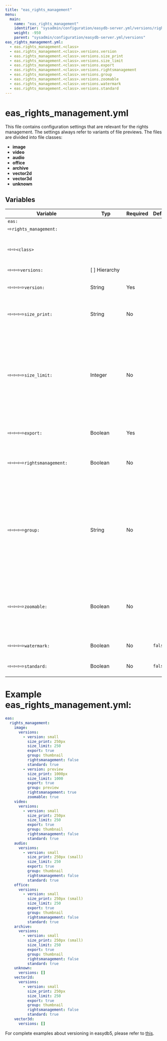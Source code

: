 ```yaml
---
title: "eas_rights_management"
menu:
  main:
    name: "eas_rights_management"
    identifier: "sysadmin/configuration/easydb-server.yml/versions/rightsmanagement"
    weight: -950
    parent: "sysadmin/configuration/easydb-server.yml/versions"
eas_rights_management.yml:
  - eas.rights_management.<class>
  - eas.rights_management.<class>.versions.version
  - eas.rights_management.<class>.versions.size_print
  - eas.rights_management.<class>.versions.size_limit
  - eas.rights_management.<class>.versions.export
  - eas.rights_management.<class>.versions.rightsmanagement
  - eas.rights_management.<class>.versions.group
  - eas.rights_management.<class>.versions.zoomable
  - eas.rights_management.<class>.versions.watermark
  - eas.rights_management.<class>.versions.standard
---
```


# eas_rights_management.yml

This file contains configuration settings that are relevant for the rights management. The settings always refer to variants of file previews. The files are divided into file classes:

* **image**
* **video**
* **audio**
* **office**
* **archive**
* **vector2d**
* **vector3d**
* **unknown**

## Variables

| Variable <div style="width:250px"></div>           | Typ <div style="width:100px"></div> | Required | Default | Description |
|----------------------------------------------------|---------------|---------|-----------|--------------|
| `eas:`                                             |               |         |         |              |
| &#8680;`rights_management:`                        |               |         |         |              |
| &#8680;&#8680;`<class>`                            |               |         |         |Configuration for EAS class (image, video, audio, office, directory, unknown, vector2d, vector3d) | |
| &#8680;&#8680;&#8680;`versions:`                   | [ ] Hierarchy |         |         |              |
| &#8680;&#8680;&#8680;&#8680;`version:`             | String        | Yes     |         |Name of the variant, wich must match the variant in `eas.produce_config`. |    |
| &#8680;&#8680;&#8680;&#8680;`size_print:`          | String        | No      |         |Variant as displayed in the Download and Export Manager. | |
| &#8680;&#8680;&#8680;&#8680;`size_limit:`          | Integer       | No      |         |Pixel limit for the rights management. If it is necessary to decide whether a download variant is allowed for the user during a mass download, this size is used and compared with the size of the preview. The variant is released if it is less than or equal to the limit in pixels. | |
| &#8680;&#8680;&#8680;&#8680;`export:`              | Boolean       | Yes     |         | If set, the variant is always available for download or export. | |
| &#8680;&#8680;&#8680;&#8680;`rightsmanagement:`    | Boolean       | No      |         | If set, this variant not allowed by the rights management and requires permission via the rights management. |
| &#8680;&#8680;&#8680;&#8680;`group:`               | String        | No      |         | Variants for the Export Manager can be gatherd in groups and are available in the URLs area, then. Group names can be chosen arbitrarily, but there are only following translations available in easydb: **thumbnail** (small), **preview** (preview), **huge** (large). | |
| &#8680;&#8680;&#8680;&#8680;`zoomable:`            | Boolean       | No      |         | If set, this variant is declared as zoomable. The frontend then displays the zoomer if desired. Only **PNG** and **JPEG** can be zoomed. |
| &#8680;&#8680;&#8680;&#8680;`watermark:`           | Boolean       | No      | `false` | Whether the version has a watermark |
| &#8680;&#8680;&#8680;&#8680;`standard:`            | Boolean       | No      | `false` | Whether the version is included in standard |

# Example eas_rights_management.yml:

```yaml
eas:
  rights_management:
    image:
      versions:
        - version: small
          size_print: 250px
          size_limit: 250
          export: true
          group: thumbnail
          rightsmanagement: false
          standard: true
        - version: preview
          size_print: 1000px
          size_limit: 1000
          export: true
          group: preview
          rightsmanagement: true
          zoomable: true
    video:
      versions:
        - version: small
          size_print: 250px
          size_limit: 250
          export: true
          group: thumbnail
          rightsmanagement: false
          standard: true
    audio:
      versions:
        - version: small
          size_print: 250px (small)
          size_limit: 250
          export: true
          group: thumbnail
          rightsmanagement: false
          standard: true
    office:
      versions:
        - version: small
          size_print: 250px (small)
          size_limit: 250
          export: true
          group: thumbnail
          rightsmanagement: false
          standard: true
    archive:
      versions:
        - version: small
          size_print: 250px (small)
          size_limit: 250
          export: true
          group: thumbnail
          rightsmanagement: false
          standard: true
    unknown:
      versions: []
    vector2d:
      versions:
        - version: small
          size_print: 250px
          size_limit: 250
          export: true
          group: thumbnail
          rightsmanagement: false
          standard: true
    vector3d:
      versions: []
```

For complete examples about versioning in easydb5, please refer to [this](../example).
